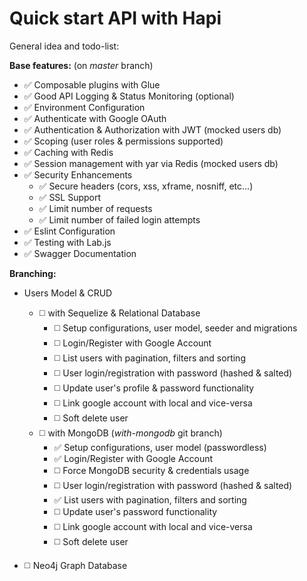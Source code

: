 Quick start API with Hapi
===

General idea and todo-list:

**Base features:** (on *master* branch)
* :white_check_mark: Composable plugins with Glue
* :white_check_mark: Good API Logging & Status Monitoring (optional)
* :white_check_mark: Environment Configuration
* :white_check_mark: Authenticate with Google OAuth
* :white_check_mark: Authentication & Authorization with JWT (mocked users db)
* :white_check_mark: Scoping (user roles & permissions supported)
* :white_check_mark: Caching with Redis
* :white_check_mark: Session management with yar via Redis (mocked users db)
* :white_check_mark: Security Enhancements
  - :white_check_mark: Secure headers (cors, xss, xframe, nosniff, etc...)
  - :white_check_mark: SSL Support
  - :white_check_mark: Limit number of requests
  - :white_check_mark: Limit number of failed login attempts
* :white_check_mark: Eslint Configuration
* :white_check_mark: Testing with Lab.js
* :white_check_mark: Swagger Documentation

**Branching:**
* Users Model & CRUD 
    - :white_medium_square: with Sequelize & Relational Database
        + :white_medium_square: Setup configurations, user model, seeder and migrations
        + :white_medium_square: Login/Register with Google Account
        + :white_medium_square: List users with pagination, filters and sorting
        + :white_medium_square: User login/registration with password (hashed & salted)
        + :white_medium_square: Update user's profile & password functionality
        + :white_medium_square: Link google account with local and vice-versa
        + :white_medium_square: Soft delete user
    - :white_medium_square: with MongoDB (*with-mongodb* git branch)
        + :white_check_mark: Setup configurations, user model (passwordless)
        + :white_check_mark: Login/Register with Google Account
        + :white_medium_square: Force MongoDB security & credentials usage
        + :white_medium_square: User login/registration with password (hashed & salted)
        + :white_check_mark: List users with pagination, filters and sorting
        + :white_medium_square: Update user's password functionality
        + :white_medium_square: Link google account with local and vice-versa
        + :white_medium_square: Soft delete user
    
* :white_medium_square: Neo4j Graph Database
